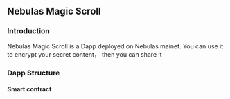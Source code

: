 ## Nebulas Magic Scroll

### Introduction
Nebulas Magic Scroll is a Dapp deployed on Nebulas mainet. You can use it to encrypt your secret content， then you can share it 

### Dapp Structure
#### Smart contract




